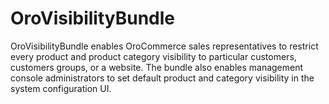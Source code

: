 # OroVisibilityBundle

OroVisibilityBundle enables OroCommerce sales representatives to restrict every product and product category visibility to particular customers, customers groups, or a website. The bundle also enables management console administrators to set default product and category visibility in the system configuration UI.
